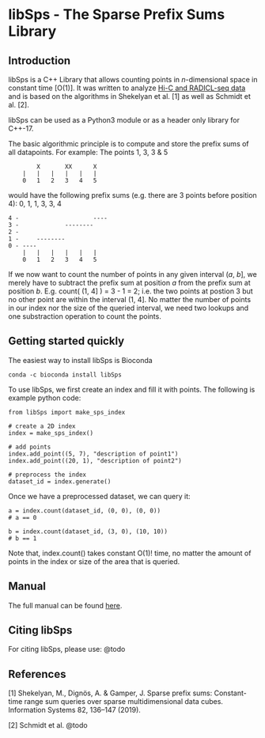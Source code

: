 # libSps - The Sparse Prefix Sums Library

## Introduction

libSps is a C++ Library that allows counting points in *n*-dimensional space in constant time [O(1)].
It was written to analyze [Hi-C and RADICL-seq data](https://en.wikipedia.org/wiki/Chromosome_conformation_capture "Wikipedia") 
and is based on the algorithms in Shekelyan et al. [1] as well as Schmidt et al. [2].

libSps can be used as a Python3 module or as a header only library for C++-17.

The basic algorithmic principle is to compute and store the prefix sums of all datapoints.
For example: The points 1, 3, 3 & 5

            X       XX      X
        |   |   |   |   |   |
        0   1   2   3   4   5

would have the following prefix sums (e.g. there are 3 points before position 4): 0, 1, 1, 3, 3, 4

    4 -                     ----
    3 -             --------
    2 -
    1 -     --------
    0 - ----
        |   |   |   |   |   |
        0   1   2   3   4   5

If we now want to count the number of points in any given interval (*a*, *b*], 
we merely have to subtract the prefix sum at position *a* from the prefix sum at position *b*.
E.g. count( (1, 4] ) = 3 - 1 = 2; i.e. the two points at postion 3 but no other point are within the interval (1, 4].
No matter the number of points in our index nor the size of the queried interval, we need two lookups and one substraction operation to count the points.

## Getting started quickly

The easiest way to install libSps is Bioconda

    conda -c bioconda install libSps

To use libSps, we first create an index and fill it with points.
The following is example python code:

    from libSps import make_sps_index

    # create a 2D index
    index = make_sps_index()

    # add points
    index.add_point((5, 7), "description of point1")
    index.add_point((20, 1), "description of point2")

    # preprocess the index
    dataset_id = index.generate()

Once we have a preprocessed dataset, we can query it:

    a = index.count(dataset_id, (0, 0), (0, 0))
    # a == 0

    b = index.count(dataset_id, (3, 0), (10, 10))
    # b == 1

Note that, index.count() takes constant O(1)! time, no matter the amount of points in the index or size of the area that is queried. 

## Manual

The full manual can be found [here](https://github.com/MarkusRainerSchmidt/libSps/Manual.md "Full Manual").

## Citing libSps

For citing libSps, please use:
@todo

## References

[1] Shekelyan, M., Dignös, A. & Gamper, J. Sparse prefix sums: Constant-time range sum queries over sparse multidimensional data cubes. Information Systems 82, 136–147 (2019).

[2] Schmidt et al. @todo
